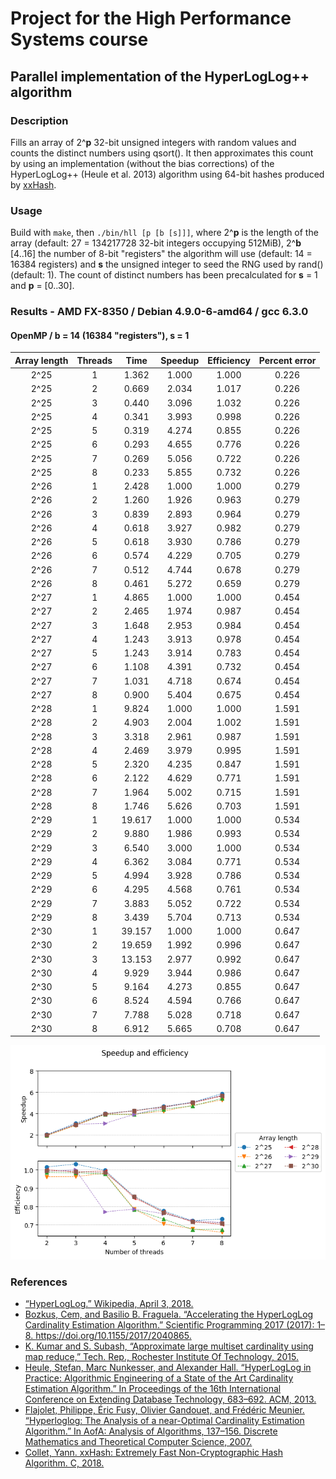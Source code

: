 # Project for the High Performance Systems course
## Parallel implementation of the HyperLogLog++ algorithm
### Description
Fills an array of 2^**p** 32-bit unsigned integers with random values and counts the distinct numbers using qsort(). It then approximates this count by using an implementation (without the bias corrections) of the HyperLogLog++ (Heule et al. 2013) algorithm using 64-bit hashes produced by [xxHash](https://github.com/Cyan4973/xxHash).
### Usage
Build with `make`, then `./bin/hll [p [b [s]]]`, where 2^**p** is the length of the array (default: 27 = 134217728 32-bit integers occupying 512MiB), 2^**b** [4..16] the number of 8-bit "registers" the algorithm will use (default: 14 = 16384 registers) and **s** the unsigned integer to seed the RNG used by rand() (default: 1). The count of distinct numbers has been precalculated for **s** = 1 and **p** = [0..30].
### Results - AMD FX-8350 / Debian 4.9.0-6-amd64 / gcc 6.3.0
#### OpenMP / b = 14 (16384 "registers"), s = 1
| Array length | Threads | Time | Speedup | Efficiency | Percent error |
|:------------:|:-------:|:------:|:-------:|:----------:|:-------------:|
| 2^25 | 1 | 1.362 | 1.000 | 1.000 | 0.226 |
| 2^25 | 2 | 0.669 | 2.034 | 1.017 | 0.226 |
| 2^25 | 3 | 0.440 | 3.096 | 1.032 | 0.226 |
| 2^25 | 4 | 0.341 | 3.993 | 0.998 | 0.226 |
| 2^25 | 5 | 0.319 | 4.274 | 0.855 | 0.226 |
| 2^25 | 6 | 0.293 | 4.655 | 0.776 | 0.226 |
| 2^25 | 7 | 0.269 | 5.056 | 0.722 | 0.226 |
| 2^25 | 8 | 0.233 | 5.855 | 0.732 | 0.226 |
| 2^26 | 1 | 2.428 | 1.000 | 1.000 | 0.279 |
| 2^26 | 2 | 1.260 | 1.926 | 0.963 | 0.279 |
| 2^26 | 3 | 0.839 | 2.893 | 0.964 | 0.279 |
| 2^26 | 4 | 0.618 | 3.927 | 0.982 | 0.279 |
| 2^26 | 5 | 0.618 | 3.930 | 0.786 | 0.279 |
| 2^26 | 6 | 0.574 | 4.229 | 0.705 | 0.279 |
| 2^26 | 7 | 0.512 | 4.744 | 0.678 | 0.279 |
| 2^26 | 8 | 0.461 | 5.272 | 0.659 | 0.279 |
| 2^27 | 1 | 4.865 | 1.000 | 1.000 | 0.454 |
| 2^27 | 2 | 2.465 | 1.974 | 0.987 | 0.454 |
| 2^27 | 3 | 1.648 | 2.953 | 0.984 | 0.454 |
| 2^27 | 4 | 1.243 | 3.913 | 0.978 | 0.454 |
| 2^27 | 5 | 1.243 | 3.914 | 0.783 | 0.454 |
| 2^27 | 6 | 1.108 | 4.391 | 0.732 | 0.454 |
| 2^27 | 7 | 1.031 | 4.718 | 0.674 | 0.454 |
| 2^27 | 8 | 0.900 | 5.404 | 0.675 | 0.454 |
| 2^28 | 1 | 9.824 | 1.000 | 1.000 | 1.591 |
| 2^28 | 2 | 4.903 | 2.004 | 1.002 | 1.591 |
| 2^28 | 3 | 3.318 | 2.961 | 0.987 | 1.591 |
| 2^28 | 4 | 2.469 | 3.979 | 0.995 | 1.591 |
| 2^28 | 5 | 2.320 | 4.235 | 0.847 | 1.591 |
| 2^28 | 6 | 2.122 | 4.629 | 0.771 | 1.591 |
| 2^28 | 7 | 1.964 | 5.002 | 0.715 | 1.591 |
| 2^28 | 8 | 1.746 | 5.626 | 0.703 | 1.591 |
| 2^29 | 1 | 19.617 | 1.000 | 1.000 | 0.534 |
| 2^29 | 2 | 9.880 | 1.986 | 0.993 | 0.534 |
| 2^29 | 3 | 6.540 | 3.000 | 1.000 | 0.534 |
| 2^29 | 4 | 6.362 | 3.084 | 0.771 | 0.534 |
| 2^29 | 5 | 4.994 | 3.928 | 0.786 | 0.534 |
| 2^29 | 6 | 4.295 | 4.568 | 0.761 | 0.534 |
| 2^29 | 7 | 3.883 | 5.052 | 0.722 | 0.534 |
| 2^29 | 8 | 3.439 | 5.704 | 0.713 | 0.534 |
| 2^30 | 1 | 39.157 | 1.000 | 1.000 | 0.647 |
| 2^30 | 2 | 19.659 | 1.992 | 0.996 | 0.647 |
| 2^30 | 3 | 13.153 | 2.977 | 0.992 | 0.647 |
| 2^30 | 4 | 9.929 | 3.944 | 0.986 | 0.647 |
| 2^30 | 5 | 9.164 | 4.273 | 0.855 | 0.647 |
| 2^30 | 6 | 8.524 | 4.594 | 0.766 | 0.647 |
| 2^30 | 7 | 7.788 | 5.028 | 0.718 | 0.647 |
| 2^30 | 8 | 6.912 | 5.665 | 0.708 | 0.647 |
![](results/openmp.png)
### References
* [“HyperLogLog.” Wikipedia, April 3, 2018.](https://en.wikipedia.org/w/index.php?title=HyperLogLog&oldid=833994784)
* [Bozkus, Cem, and Basilio B. Fraguela. “Accelerating the HyperLogLog Cardinality Estimation Algorithm.” Scientific Programming 2017 (2017): 1–8. https://doi.org/10.1155/2017/2040865.
](biblio/2040865.pdf)
* [K. Kumar and S. Subash, “Approximate large multiset cardinality using map reduce,” Tech. Rep., Rochester Institute Of Technology, 2015.](biblio/report.pdf)
* [Heule, Stefan, Marc Nunkesser, and Alexander Hall. “HyperLogLog in Practice: Algorithmic Engineering of a State of the Art Cardinality Estimation Algorithm.” In Proceedings of the 16th International Conference on Extending Database Technology, 683–692. ACM, 2013.
](biblio/p683-heule.pdf)
* [Flajolet, Philippe, Éric Fusy, Olivier Gandouet, and Frédéric Meunier. “Hyperloglog: The Analysis of a near-Optimal Cardinality Estimation Algorithm.” In AofA: Analysis of Algorithms, 137–156. Discrete Mathematics and Theoretical Computer Science, 2007.
](biblio/FlFuGaMe07.pdf)
* [Collet, Yann. xxHash: Extremely Fast Non-Cryptographic Hash Algorithm. C, 2018.](https://github.com/Cyan4973/xxHash)
